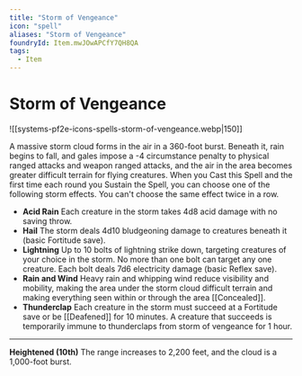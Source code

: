 ```yaml
---
title: "Storm of Vengeance"
icon: "spell"
aliases: "Storm of Vengeance"
foundryId: Item.mwJOwAPCfY7QH8QA
tags:
  - Item
---
```


# Storm of Vengeance
![[systems-pf2e-icons-spells-storm-of-vengeance.webp|150]]

A massive storm cloud forms in the air in a 360-foot burst. Beneath it, rain begins to fall, and gales impose a -4 circumstance penalty to physical ranged attacks and weapon ranged attacks, and the air in the area becomes greater difficult terrain for flying creatures. When you Cast this Spell and the first time each round you Sustain the Spell, you can choose one of the following storm effects. You can't choose the same effect twice in a row.

*   **Acid Rain** Each creature in the storm takes 4d8 acid damage with no saving throw.
*   **Hail** The storm deals 4d10 bludgeoning damage to creatures beneath it (basic Fortitude save).
*   **Lightning** Up to 10 bolts of lightning strike down, targeting creatures of your choice in the storm. No more than one bolt can target any one creature. Each bolt deals 7d6 electricity damage (basic Reflex save).
*   **Rain and Wind** Heavy rain and whipping wind reduce visibility and mobility, making the area under the storm cloud difficult terrain and making everything seen within or through the area [[Concealed]].
*   **Thunderclap** Each creature in the storm must succeed at a Fortitude save or be [[Deafened]] for 10 minutes. A creature that succeeds is temporarily immune to thunderclaps from storm of vengeance for 1 hour.

* * *

**Heightened (10th)** The range increases to 2,200 feet, and the cloud is a 1,000-foot burst.

